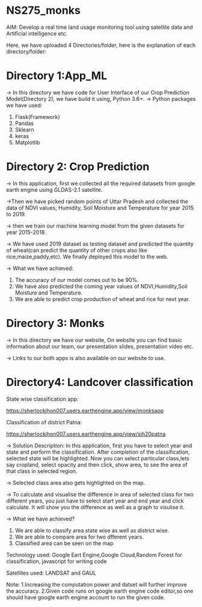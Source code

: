 # NS275_monks
AIM: Develop a real time land usage monitoring tool using satellite data and Artificial intelligence etc.

Here, we have uploaded 4 Directories/folder, here is the explanation of each directory/folder:

# Directory 1:App_ML

-> In this directory we have code for User Interface of our Crop Prediction Model(Directory 2), we have build it using, Python 3.6+.
-> Python packages we have used:
   1. Flask(Framework)
   2. Pandas
   3. Sklearn
   4. keras
   5. Matplotlib


# Directory 2: Crop Prediction

-> In this application, first we collected all the required datasets from google earth engine using GLDAS-2.1 satellite.

->Then we have picked random points of Uttar Pradesh and collected the data of NDVI values, Humidity, Soil Moisture and Temperature for year 2015 to 2019.

-> then we train our machine learning model from the given datasets for year 2015-2018.

-> We have used 2019 dataset as testing dataset and predicted the quantity of wheat(can predict the quantity of other crops also like rice,maize,paddy,etc). We finally deployed this model to the web.

-> What we have achieved:
 1. The accuracy of our model comes out to be 90%.
 2. We have also predicted the coming year values of NDVI,Humidity,Soil Moisture and Temperature.  
 3. We are able to predict crop production of wheat and rice for next year.


# Directory 3: Monks
  
  -> In this directory we have our website, On website you can find basic information about our team, our presentation slides, presentation video etc.
  
  -> Links to our both apps is also available on our website to use.




# Directory4: Landcover classification
State wise classification app:

https://sherlockjhon007.users.earthengine.app/view/monksapp

Classification of district Patna:

https://sherlockjhon007.users.earthengine.app/view/sih20patna

-> Solution Description: In this application, first you have to select year and state and perform the classification. After completion of the classification, selected state will be highlighted. Now you can select particular class,lets say cropland,  select opacity and then click, show area, to see the area of that class in selected region.

-> Selected class area also gets highlighted on the map.

-> To calculate and visualise the difference in area of selected class for two different years, you just have to select start year and end year and click
calculate. It will show you the difference as well as a graph to visulise it.


-> What we have achieved?
  1. We are able to classify area state wise as well as district wise.
  2. We are able to compare area for two dfferent years.
  3. Classified area can be seen on the map


Technology used: Google Eart Engine,Google Cloud,Random Forest for classification, javascript for writing code

Satellites used: LANDSAT and GAUL

Note:
1.Increasing the computation power and datset will further improve the accuracy.
2.Given code runs on google earth engine code editor,so one should have google earth engine account to run the given code.
